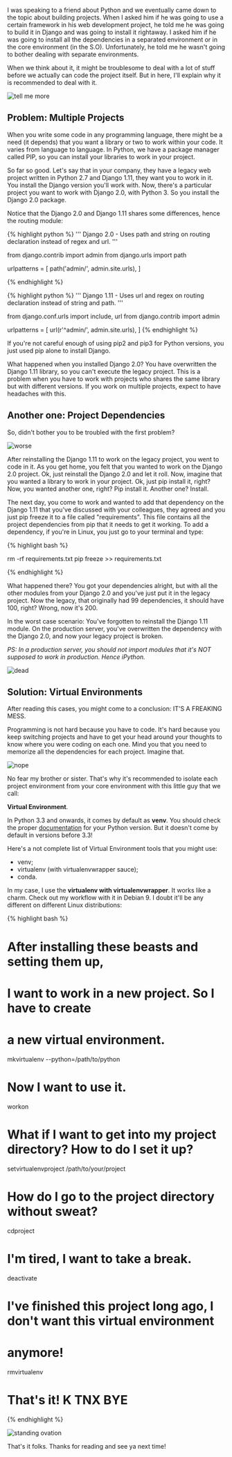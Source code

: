 I was speaking to a friend about Python and we eventually came down
to the topic about building projects. When I asked him if he was going to use
a certain framework in his web development project, he told me he was going
to build it in Django and was going to install it rightaway. I asked him
if he was going to install all the dependencies in a separated environment
or in the core environment (in the S.O). Unfortunately, he told me he wasn't
going to bother dealing with separate environments.

When we think about it, it might be troublesome to deal with a lot of stuff
before we actually can code the project itself. But in here, I'll explain why it
is recommended to deal with it.

![tell me more](https://media.giphy.com/media/eKDp7xvUdbCrC/giphy.gif)

## Problem: Multiple Projects

When you write some code in any programming language, there might be a need (it depends)
that you want a library or two to work within your code. It varies from language to
language. In Python, we have a package manager called PIP, so you can install your libraries
to work in your project.

So far so good. Let's say that in your company, they have a legacy web project written in Python 2.7
and Django 1.11, they want you to work in it. You install the Django version you'll work with.
Now, there's a particular project you want to work with Django 2.0, with Python 3. So you install the
Django 2.0 package.

Notice that the Django 2.0 and Django 1.11 shares some differences, hence the routing module:

{% highlight python %}
'''
Django 2.0 - Uses path and string on routing declaration instead of
regex and url.
'''

from django.contrib import admin
from django.urls import path

urlpatterns = [
    path('admin/', admin.site.urls),
]

{% endhighlight %}

{% highlight python %}
'''
Django 1.11 - Uses url and regex on routing declaration instead of
string and path.
'''

from django.conf.urls import include, url
from django.contrib import admin

urlpatterns = [
    url(r'^admin/', admin.site.urls),
]
{% endhighlight %}

If you're not careful enough of using pip2 and pip3 for Python versions, you just
used pip alone to install Django.


What happened when you installed Django 2.0?
You have overwritten the Django 1.11 library, so you can't execute the legacy project.
This is a problem when you have to work with projects who shares the same library but with
different versions. If you work on multiple projects, expect to have headaches with this.

## Another one: Project Dependencies

So, didn't bother you to be troubled with the first problem?

![worse](https://media.giphy.com/media/khhZNnQb0mamk/giphy.gif)

After reinstalling the Django 1.11
to work on the legacy project, you went to code in it. As you get home, you felt that you wanted
to work on the Django 2.0 project. Ok, just reinstall the Django 2.0 and let it roll. Now, imagine that
you wanted a library to work in your project. Ok, just pip install it, right?
Now, you wanted another one, right? Pip install it. Another one? Install.

The next day, you come to work and wanted to add that dependency on the Django 1.11 that you've
discussed with your colleagues, they agreed and you just pip freeze it to a file called "requirements".
This file contains all the project dependencies from pip that it needs to get it working.
To add a dependency, if you're in Linux, you just go to your terminal and type:

{% highlight bash %}

rm -rf requirements.txt
pip freeze >> requirements.txt

{% endhighlight %}


What happened there? You got your dependencies alright, but with all the other modules from
your Django 2.0 and you've just put it in the legacy project. Now the legacy, that originally
had 99 dependencies, it should have 100, right? Wrong, now it's 200.

In the worst case scenario: You've forgotten to reinstall the Django 1.11 module.
On the production server, you've overwritten the dependency with the Django 2.0, and now your
legacy project is broken.

*PS: In a production server,*
*you should not import modules that it's NOT supposed to work in production.*
*Hence iPython.*

![dead](https://media.giphy.com/media/jSxK33dwEMbkY/giphy.gif)

## Solution: Virtual Environments

After reading this cases, you might come to a conclusion: IT'S A FREAKING MESS.

Programming is not hard because you have to code. It's hard because you keep switching projects and
have to get your head around your thoughts to know where you were coding on each one. Mind you that
you need to memorize all the dependencies for each project. Imagine that.

![nope](https://media.giphy.com/media/4SLBtw4UXOAq4/giphy.gif)

No fear my brother or sister.
That's why it's recommended to isolate each project environment from your core
environment with this little guy that we call:

**Virtual Environment**.

In Python 3.3 and onwards,
it comes by default as **venv**.
You should check the proper [documentation](https://docs.python.org/3/library/venv.html) for your
Python version. But it doesn't come by default in versions before 3.3!

Here's a not complete list of Virtual Environment tools that you might use:

- venv;
- virtualenv (with virtualenvwrapper sauce);
- conda.

In my case, I use the **virtualenv with virtualenvwrapper**. It works like a charm. Check out my
workflow with it in Debian 9. I doubt it'll be any different on different Linux distributions:

{% highlight bash %}

# After installing these beasts and setting them up,
# I want to work in a new project. So I have to create
# a new virtual environment.

mkvirtualenv --python=/path/to/python <name of your virtualenv>

# Now I want to use it.

workon <name of your virtualenv name>

# What if I want to get into my project directory? How to do I set it up?

setvirtualenvproject <name of your virtualenv> /path/to/your/project

# How do I go to the project directory without sweat?

cdproject

# I'm tired, I want to take a break.

deactivate

# I've finished this project long ago, I don't want this virtual environment
# anymore!

rmvirtualenv <name of your virtualenv>

# That's it! K TNX BYE
{% endhighlight %}

![standing ovation](https://media.giphy.com/media/xUOwGcs8QdIr6TpNU4/giphy.gif)

That's it folks. Thanks for reading and see ya next time!
